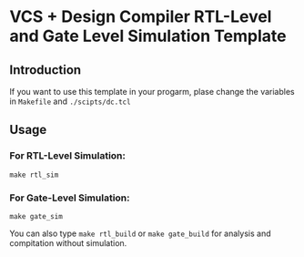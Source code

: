 # VCS + Design Compiler RTL-Level and Gate Level Simulation Template
## Introduction

If you want to use this template in your progarm, plase change the variables in `Makefile` and `./scipts/dc.tcl`

## Usage

### For RTL-Level Simulation:
```
make rtl_sim
```
### For Gate-Level Simulation:
```
make gate_sim
```

You can also type `make rtl_build` or `make gate_build` for analysis and compitation without simulation.





